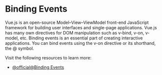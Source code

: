 # Binding Events

Vue.js is an open-source Model–View–ViewModel front-end JavaScript framework for building user interfaces and single-page applications. Vue.js has many own directives for DOM manipulation such as v-bind, v-on, v-model, etc. Binding events is an essential part of creating interactive applications. You can bind events using the v-on directive or its shorthand, the @ symbol.

Visit the following resources to learn more:

- [@official@Binding Events](https://vuejs.org/guide/essentials/event-handling)